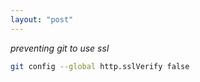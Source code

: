 ```yaml
---
layout: "post"
---
```



*preventing git to use ssl*

```bash
git config --global http.sslVerify false
```
